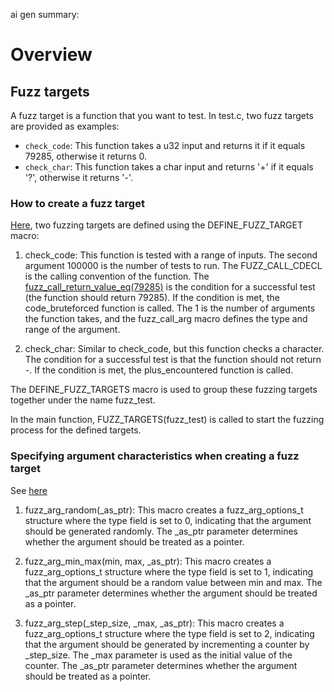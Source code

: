 ai gen summary:

# Overview

## Fuzz targets

A fuzz target is a function that you want to test. In test.c, two fuzz targets are provided as examples:

- `check_code`: This function takes a u32 input and returns it if it equals 79285, otherwise it returns 0.
- `check_char`: This function takes a char input and returns '+' if it equals '?', otherwise it returns '-'.

### How to create a fuzz target

[Here](https://github.com/welikethestock/smolfuzz/blob/master/test.c#L24), two fuzzing targets are defined using the DEFINE_FUZZ_TARGET macro:

1. check_code: This function is tested with a range of inputs. The second argument 100000 is the number of tests to run. The FUZZ_CALL_CDECL is the calling convention of the function. The [fuzz_call_return_value_eq(79285)](https://github.com/welikethestock/smolfuzz/blob/master/test.c#L30) is the condition for a successful test (the function should return 79285). If the condition is met, the code_bruteforced function is called. The 1 is the number of arguments the function takes, and the fuzz_call_arg macro defines the type and range of the argument.

2. check_char: Similar to check_code, but this function checks a character. The condition for a successful test is that the function should not return -. If the condition is met, the plus_encountered function is called.

The DEFINE_FUZZ_TARGETS macro is used to group these fuzzing targets together under the name fuzz_test.

In the main function, FUZZ_TARGETS(fuzz_test) is called to start the fuzzing process for the defined targets.

### Specifying argument characteristics when creating a fuzz target

See [here](https://github.com/welikethestock/smolfuzz/blob/master/test.c#L32)

1. fuzz_arg_random(_as_ptr): This macro creates a fuzz_arg_options_t structure where the type field is set to 0, indicating that the argument should be generated randomly. The _as_ptr parameter determines whether the argument should be treated as a pointer.

2. fuzz_arg_min_max(min, max, _as_ptr): This macro creates a fuzz_arg_options_t structure where the type field is set to 1, indicating that the argument should be a random value between min and max. The _as_ptr parameter determines whether the argument should be treated as a pointer.

3. fuzz_arg_step(_step_size, _max, _as_ptr): This macro creates a fuzz_arg_options_t structure where the type field is set to 2, indicating that the argument should be generated by incrementing a counter by _step_size. The _max parameter is used as the initial value of the counter. The _as_ptr parameter determines whether the argument should be treated as a pointer.